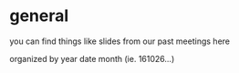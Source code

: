 # general
you can find things like slides from our past meetings here

organized by year date month (ie. 161026...)
